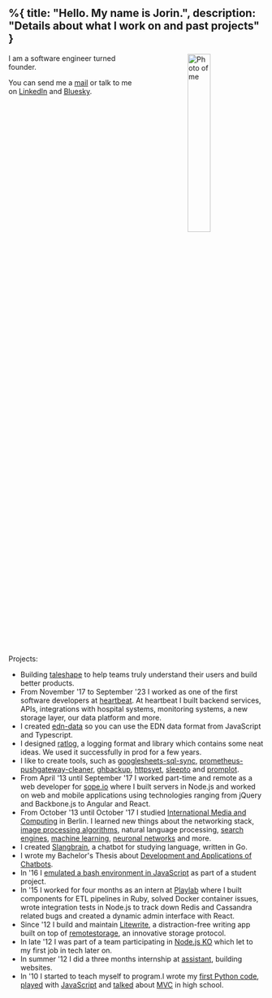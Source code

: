 %{
  title: "Hello. My name is Jorin.",
  description: "Details about what I work on and past projects"
}
---

<img style="width: 30%; height: auto; float: right; padding-left: 20%" src="/images/jorin.jpg" alt="Photo of me" width="300" height="300">

I am a software engineer turned founder.

You can send me a [mail](mailto:contact@jorin.me) or talk to me on [LinkedIn](https://www.linkedin.com/in/jorinvo/) and [Bluesky](https://bsky.app/profile/jorinvo.bsky.social).

<div style ="clear: right"></div>

Projects:

- Building [taleshape](https://taleshape.com/) to help teams truly understand their users and build better products.
- From November '17 to September '23 I worked as one of the first software developers at [heartbeat](https://heartbeat-med.com/). At heartbeat I built backend services, APIs, integrations with hospital systems, monitoring systems, a new storage layer, our data platform and more.
- I created [edn-data](https://github.com/jorinvo/edn-data) so you can use the EDN data format from JavaScript and Typescript.
- I designed [ratlog](https://github.com/ratlog/ratlog.js), a logging format and library which contains some neat ideas. We used it successfully in prod for a few years.
- I like to create tools, such as [googlesheets-sql-sync](https://github.com/jorinvo/googlesheets-sql-sync), [prometheus-pushgateway-cleaner](https://github.com/jorinvo/prometheus-pushgateway-cleaner), [ghbackup](https://github.com/qvl/ghbackup), [httpsyet](https://github.com/qvl/httpsyet), [sleepto](https://github.com/qvl/sleepto) and [promplot](https://github.com/qvl/promplot).
- From April '13 until September '17 I worked part-time and remote as a web developer for [sope.io](https://sope.io/) where I built servers in Node.js and worked on web and mobile applications using technologies ranging from jQuery and Backbone.js to Angular and React.
- From October '13 until October '17 I studied [International Media and Computing](https://imi-bachelor.htw-berlin.de/) in Berlin. I learned new things about the networking stack, [image processing algorithms](/img-filter-in-canvas/), natural language processing, [search engines](https://github.com/jorinvo/r/blob/master/search.py), [machine learning](https://github.com/jorinvo/r/tree/master/ml), [neuronal networks](https://github.com/jorinvo/r/blob/master/ml/python/neural_net.py) and more.
- I created [Slangbrain](https://github.com/jorinvo/slangbrain/), a chatbot for studying language, written in Go.
- I wrote my Bachelor's Thesis about [Development and Applications of Chatbots](/chatbots.pdf).
- In '16 I [emulated a bash environment in JavaScript](https://github.com/trybash/bash-emulator) as part of a student project.
- In '15 I worked for four months as an intern at [Playlab](https://www.pocketplaylab.com/) where I built components for ETL pipelines in Ruby, solved Docker container issues, wrote integration tests in Node.js to track down Redis and Cassandra related bugs and created a dynamic admin interface with React.
- Since '12 I build and maintain [Litewrite](https://litewrite.net), a distraction-free writing app built on top of [remotestorage](https://remotestorage.io/), an innovative storage protocol.
- In late '12 I was part of a team participating in [Node.js KO](https://github.com/nko3) which let to my first job in tech later on.
- In summer '12 I did a three months internship at [assistant](https://assistent.com/), building websites.
- In '10 I started to teach myself to program.I wrote my [first Python code](https://github.com/jorinvo/Beginner-Python-GTK), [played](https://github.com/jorinvo/Yourwall) with [JavaScript](https://github.com/jorinvo/Bruchrechner) and [talked](https://www.slideshare.net/jorinvogel/java-design-pattern-11954168) about [MVC](https://github.com/jorinvo/java-mvc-demo) in high school.

